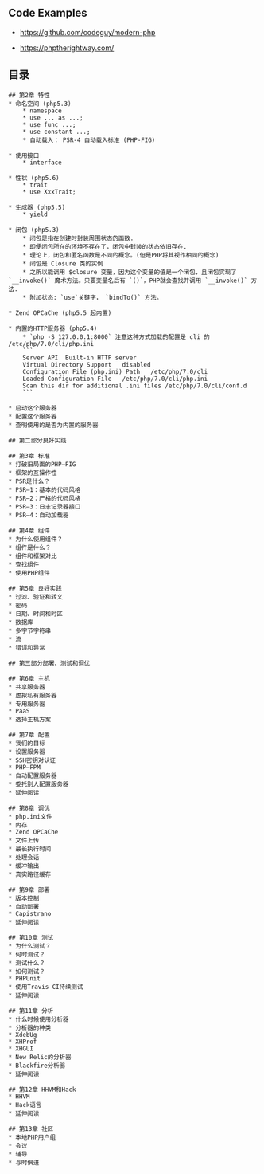 ## Code Examples
* https://github.com/codeguy/modern-php

* https://phptherightway.com/

## 目录
```
## 第2章 特性
* 命名空间 (php5.3)
    * namespace
    * use ... as ...;
    * use func ...;
    * use constant ...;
    * 自动载入： PSR-4 自动载入标准 (PHP-FIG)

* 使用接口
    * interface

* 性状 (php5.6)
    * trait
    * use XxxTrait;

* 生成器 (php5.5)
    * yield

* 闭包 (php5.3)
    * 闭包是指在创建时封装周围状态的函数.
    * 即便闭包所在的环境不存在了，闭包中封装的状态依旧存在.
    * 理论上，闭包和匿名函数是不同的概念。(但是PHP将其视作相同的概念)
    * 闭包是 Closure 类的实例
    * 之所以能调用 $closure 变量，因为这个变量的值是一个闭包，且闭包实现了 `__invoke()` 魔术方法。只要变量名后有 `()`，PHP就会查找并调用 `__invoke()` 方法.
    * 附加状态: `use`关键字， `bindTo()` 方法。

* Zend OPCaChe (php5.5 起内置)

* 内置的HTTP服务器 (php5.4)
    * `php -S 127.0.0.1:8000` 注意这种方式加载的配置是 cli 的 /etc/php/7.0/cli/php.ini
    ```
    Server API	Built-in HTTP server
    Virtual Directory Support	disabled
    Configuration File (php.ini) Path	/etc/php/7.0/cli
    Loaded Configuration File	/etc/php/7.0/cli/php.ini
    Scan this dir for additional .ini files	/etc/php/7.0/cli/conf.d
    ```

* 启动这个服务器
* 配置这个服务器
* 查明使用的是否为内置的服务器

## 第二部分良好实践

## 第3章 标准
* 打破旧局面的PHP—FIG
* 框架的互操作性
* PSR是什么？
* PSR—1：基本的代码风格
* PSR—2：严格的代码风格
* PSR—3：日志记录器接口
* PSR—4：自动加载器

## 第4章 组件
* 为什么使用组件？
* 组件是什么？
* 组件和框架对比
* 查找组件
* 使用PHP组件

## 第5章 良好实践
* 过滤、验证和转义
* 密码
* 日期、时间和时区
* 数据库
* 多字节字符串
* 流
* 错误和异常

## 第三部分部署、测试和调优

## 第6章 主机
* 共享服务器
* 虚拟私有服务器
* 专用服务器
* PaaS
* 选择主机方案

## 第7章 配置
* 我们的目标
* 设置服务器
* SSH密钥对认证
* PHP—FPM
* 自动配置服务器
* 委托别人配置服务器
* 延伸阅读

## 第8章 调优
* php.ini文件
* 内存
* Zend OPCaChe
* 文件上传
* 最长执行时间
* 处理会话
* 缓冲输出
* 真实路径缓存

## 第9章 部署
* 版本控制
* 自动部署
* Capistrano
* 延伸阅读

## 第10章 测试
* 为什么测试？
* 何时测试？
* 测试什么？
* 如何测试？
* PHPUnit
* 使用Travis CI持续测试
* 延伸阅读

## 第11章 分析
* 什么时候使用分析器
* 分析器的种类
* XdebUg
* XHProf
* XHGUI
* New Relic的分析器
* Blackfire分析器
* 延伸阅读

## 第12章 HHVM和Hack
* HHVM
* Hack语言
* 延伸阅读

## 第13章 社区
* 本地PHP用户组
* 会议
* 辅导
* 与时俱进
```
